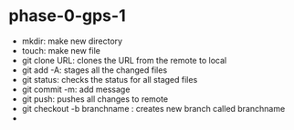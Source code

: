 phase-0-gps-1
=============
* mkdir: make new directory
* touch: make new file
* git clone URL: clones the URL from the remote to local
* git add -A: stages all the changed files
* git status: checks the status for all staged files
* git commit -m: add message
* git push: pushes all changes to remote
* git checkout -b branchname : creates new branch called branchname
* 
